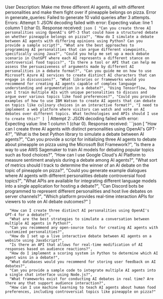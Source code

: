 User Description:  Make me three different AI agents, all with different personalities and make them fight over if pineapple belongs on pizza. 
Error in generate_queries: Failed to generate 10 valid queries after 3 attempts. Errors: Attempt 1: JSON decoding failed with error: Expecting value: line 1 column 1 (char 0). Response received: ```json
[
  "Can you create three AI personalities using OpenAI's GPT-3 that could have a structured debate on whether pineapple belongs on pizza?",
  "How do I simulate a debate between AI agents with differing opinions using Python? Can you provide a sample script?",
  "What are the best approaches to programming AI personalities that can argue different viewpoints, specifically using Java?",
  "Could you help me set up a mock debate scenario in ChatGPT where each AI represents a different stance on controversial food topics?",
  "Is there a tool or API that can help me assess the persuasiveness of arguments made by different AI personalities in a debate format?",
  "Can you guide me on how to use Microsoft Azure AI services to create distinct AI characters that can engage in discussions?",
  "What libraries or frameworks would you recommend for creating AI agents capable of complex language understanding and argumentation in a debate?",
  "Using Tensorflow, how can I train multiple AIs with unique personalities to discuss and argue over various topics like food preferences?",
  "Could you provide examples of how to use IBM Watson to create AI agents that can debate on topics like culinary choices in an interactive format?",
  "I need to implement a web platform where visitors can watch and vote on AI debates over different topics. What technologies and APIs should I use to create this?"
]
``` | Attempt 2: JSON decoding failed with error: Expecting value: line 1 column 1 (char 0). Response received: ```json
[
    "How can I create three AI agents with distinct personalities using OpenAI's GPT-4?",
    "What is the best Python library to simulate a debate between AI agents?",
    "Can you provide a script for initializing three AI agents to debate about pineapple on pizza using the Microsoft Bot Framework?",
    "Is there a way to use AWS Sagemaker to train AI models for debating popular topics such as food choices?",
    "How can I use Google Cloud's AI Platform to measure sentiment analysis during a debate among AI agents?",
    "What sort of metrics should I track to determine the winner of an AI debate on the topic of pineapple on pizza?",
    "Could you generate example dialogues where AI agents with different personalities debate controversial food topics?",
    "What APIs are available for integrating different language models into a single application for hosting a debate?",
    "Can Discord bots be programmed to represent different personalities and host live debates on server channels?",
    "Which platform provides real-time interaction APIs for viewers to vote on AI debate outcomes?"
]
``` | Attempt 3: Invalid JSON structure or incorrect number of queries. Expected 10 string queries, but received: [
  "How can I create three distinct AI personalities using OpenAI's GPT-4 for a debate?",
  "What are the best strategies to simulate a conversation between multiple AI agents in Python?",
  "Can you recommend any open-source tools for creating AI agents with customized personalities?",
  "How do I set up a live interactive debate between AI agents on a website using JavaScript?",
  "Is there an API that allows for real-time modification of AI responses based on audience reactions?",
  "How do I implement a scoring system in Python to determine which AI agent wins in a debate?",
  "What databases would you recommend for storing user feedback on AI debates?",
  "Can you provide a sample code to integrate multiple AI agents into a single chat interface using Node.js?",
  "What frameworks exist for conducting AI debates in real time? Are there any that support audience interaction?",
  "How can I use machine learning to teach AI agents about human food preferences, including controversial topics like pineapple on pizza?"
